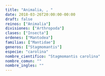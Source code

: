 ```yaml
---
title: "Animalia, , "
date: 2018-03-26T20:00:00-00:00
draft: false
reinos: ["Animalia"]
divisiones: ["Arthropoda"]
clases: ["Insecta"]
ordenes: ["Mantodea"]
familias: ["Mantidae"]
generos: ["Stagmomantis"]
especie: "carolina"
nombre_cientifico: "Stagmomantis carolina"
nombre_comun: ""
nombre_ingles: ""
---
```

